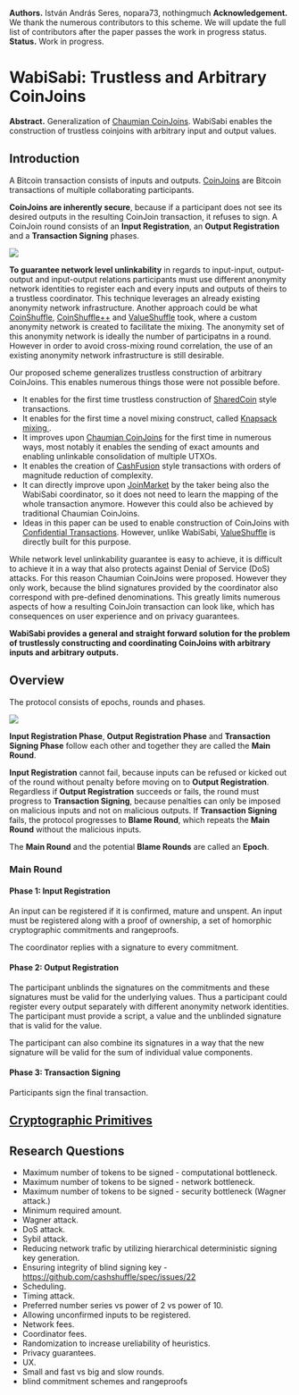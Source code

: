 **Authors.** István András Seres, nopara73, nothingmuch
**Acknowledgement.** We thank the numerous contributors to this scheme. We will update the full list of contributors after the paper passes the work in progress status.
**Status.** Work in progress.

# WabiSabi: Trustless and Arbitrary CoinJoins

**Abstract.** Generalization of [Chaumian CoinJoins](https://github.com/nopara73/ZeroLink/). WabiSabi enables the construction of trustless coinjoins with arbitrary input and output values.

## Introduction

A Bitcoin transaction consists of inputs and outputs. [CoinJoins](https://bitcointalk.org/index.php?topic=279249.msg2983902#msg2983902) are Bitcoin transactions of multiple collaborating participants.

**CoinJoins are inherently secure**, because if a participant does not see its desired outputs in the resulting CoinJoin transaction, it refuses to sign. A CoinJoin round consists of an **Input Registration**, an **Output Registration** and a **Transaction Signing** phases.

![](https://i.imgur.com/T0FwiZh.png)

**To guarantee network level unlinkability** in regards to input-input, output-output and input-output relations participants must use different anonymity network identities to register each and every inputs and outputs of theirs to a trustless coordinator. This technique leverages an already existing anonymity network infrastructure. Another approach could be what [CoinShuffle](https://petsymposium.org/2014/papers/Ruffing.pdf), [CoinShuffle++](https://www.ndss-symposium.org/wp-content/uploads/2017/09/ndss201701-4RuffingPaper.pdf) and [ValueShuffle](https://www.ndss-symposium.org/wp-content/uploads/2017/09/NDSS-2017_Paper_Ruffing.pdf) took, where a custom anonymity network is created to facilitate the mixing. The anonymity set of this anonymity network is ideally the number of participatns in a round. However in order to avoid cross-mixing round correlation, the use of an existing anonymity network infrastructure is still desirable.

Our proposed scheme generalizes trustless construction of arbitrary CoinJoins. This enables numerous things those were not possible before.

- It enables for the first time trustless construction of [SharedCoin](https://en.bitcoin.it/wiki/Shared_coin) style transactions.
- It enables for the first time a novel mixing construct, called [Knapsack mixing ](https://www.comsys.rwth-aachen.de/fileadmin/papers/2017/2017-maurer-trustcom-coinjoin.pdf).
- It improves upon [Chaumian CoinJoins](https://github.com/nopara73/ZeroLink/) for the first time in numerous ways, most notably it enables the sending of exact amounts and enabling unlinkable consolidation of multiple UTXOs.
- It enables the creation of [CashFusion](https://github.com/cashshuffle/spec/blob/master/CASHFUSION.md) style transactions with orders of magnitude reduction of complexity.
- It can directly improve upon [JoinMarket](https://github.com/JoinMarket-Org/joinmarket-clientserver) by the taker being also the WabiSabi coordinator, so it does not need to learn the mapping of the whole transaction anymore. However this could also be achieved by traditional Chaumian CoinJoins.
- Ideas in this paper can be used to enable construction of CoinJoins with [Confidential Transactions](https://people.xiph.org/~greg/confidential_values.txt). However, unlike WabiSabi, [ValueShuffle](https://www.ndss-symposium.org/wp-content/uploads/2017/09/NDSS-2017_Paper_Ruffing.pdf) is directly built for this purpose.

While network level unlinkability guarantee is easy to achieve, it is difficult to achieve it in a way that also protects against Denial of Service (DoS) attacks. For this reason Chaumian CoinJoins were proposed. However they only work, because the blind signatures provided by the coordinator also correspond with pre-defined denominations. This greatly limits numerous aspects of how a resulting CoinJoin transaction can look like, which has consequences on user experience and on privacy guarantees.

**WabiSabi provides a general and straight forward solution for the problem of trustlessly constructing and coordinating CoinJoins with arbitrary inputs and arbitrary outputs.**

## Overview

The protocol consists of epochs, rounds and phases.

![](https://i.imgur.com/LctiWLS.png)

**Input Registration Phase**, **Output Registration Phase** and **Transaction Signing Phase** follow each other and together they are called the **Main Round**.

**Input Registration** cannot fail, because inputs can be refused or kicked out of the round without penalty before moving on to **Output Registration**. Regardless if **Output Registration** succeeds or fails, the round must progress to **Transaction Signing**, because penalties can only be imposed on malicious inputs and not on malicious outputs. If **Transaction Signing** fails, the protocol progresses to **Blame Round**, which repeats the **Main Round** without the malicious inputs.

The **Main Round** and the potential **Blame Rounds** are called an **Epoch**.

### Main Round

#### Phase 1: Input Registration

An input can be registered if it is confirmed, mature and unspent. An input must be registered along with a proof of ownership, a set of homorphic cryptographic commitments and rangeproofs.

The coordinator replies with a signature to every commitment.

#### Phase 2: Output Registration

The participant unblinds the signatures on the commitments and these signatures must be valid for the underlying values. Thus a participant could register every output separately with different anonymity network identities. The participant must provide a script, a value and the unblinded signature that is valid for the value.

The participant can also combine its signatures in a way that the new signature will be valid for the sum of individual value components.

#### Phase 3: Transaction Signing

Participants sign the final transaction.

## [Cryptographic Primitives](https://github.com/zkSNACKs/WabiSabi/issues/5)

## Research Questions

- Maximum number of tokens to be signed - computational bottleneck.
- Maximum number of tokens to be signed - network bottleneck.
- Maximum number of tokens to be signed - security bottleneck (Wagner attack.)
- Minimum required amount.
- Wagner attack.
- DoS attack.
- Sybil attack.
- Reducing network trafic by utilizing hierarchical deterministic signing key generation.
- Ensuring integrity of blind signing key - https://github.com/cashshuffle/spec/issues/22
- Scheduling.
- Timing attack.
- Preferred number series vs power of 2 vs power of 10.
- Allowing unconfirmed inputs to be registered.
- Network fees.
- Coordinator fees.
- Randomization to increase ureliability of heuristics.
- Privacy guarantees.
- UX.
- Small and fast vs big and slow rounds.
- blind commitment schemes and rangeproofs

